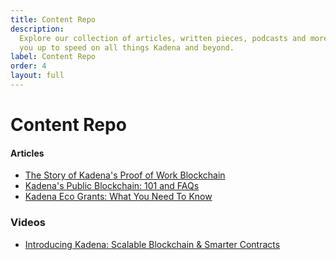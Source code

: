 ```yaml
---
title: Content Repo
description:
  Explore our collection of articles, written pieces, podcasts and more to get
  you up to speed on all things Kadena and beyond.
label: Content Repo
order: 4
layout: full
---
```


# Content Repo

#### Articles

- [The Story of Kadena's Proof of Work Blockchain](/docs/blogchain/2022/the-story-of-kadenas-proof-of-work-blockchain-2022-10-13)
- [Kadena's Public Blockchain: 101 and FAQs](/docs/blogchain/2019/all-about-chainweb-101-and-faqs-2019-02-01)
- [Kadena Eco Grants: What You Need To Know](/docs/blogchain/2022/kadena-eco-grants-2022-04-21)

### Videos

- [Introducing Kadena: Scalable Blockchain &#x26; Smarter Contracts](https://www.youtube.com/watch?v=83g2Uzp7lVs)
